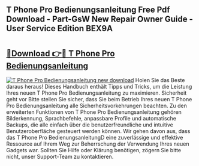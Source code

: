 ## T Phone Pro Bedienungsanleitung Free Pdf Download - Part-GsW New Repair Owner Guide - User Service Edition BEX9A

# <h2><a href="http://df2abq0.blite.top/?on=T+Phone+Pro+Bedienungsanleitung">🔗Download 👉🔴 T Phone Pro Bedienungsanleitung</a></h2>

[![T Phone Pro Bedienungsanleitung new download](https://i.imgur.com/lujVjoI.png)](http://df2abq0.blite.top/?on=T+Phone+Pro+Bedienungsanleitung)
Holen Sie das Beste daraus heraus! Dieses Handbuch enthält Tipps und Tricks, um die Leistung Ihres neuen T Phone Pro Bedienungsanleitung zu maximieren. Sicherheit geht vor Bitte stellen Sie sicher, dass Sie beim Betrieb Ihres neuen T Phone Pro Bedienungsanleitung alle Sicherheitsvorkehrungen beachten. Zu den erweiterten Funktionen von T Phone Pro Bedienungsanleitung gehören Bilderkennung, Sprachbefehle, anpassbare Profile und automatische Backups, die alle einfach über die benutzerfreundliche und intuitive Benutzeroberfläche gesteuert werden können. Wir gehen davon aus, dass das T Phone Pro BedienungsanleitungD eine zuverlässige und effektive Ressource auf Ihrem Weg zur Beherrschung der Verwendung Ihres neuen Gadgets war. Sollten Sie Hilfe oder Klärung benötigen, zögern Sie bitte nicht, unser Support-Team zu kontaktieren.
